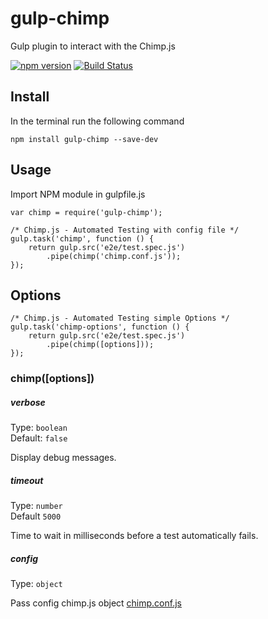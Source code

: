 # gulp-chimp
Gulp plugin to interact with the Chimp.js

[![npm version](https://badge.fury.io/js/gulp-chimp.svg)](https://badge.fury.io/js/gulp-chimp)
[![Build Status](https://travis-ci.org/eduardogch/gulp-chimp.svg?branch=master)](https://travis-ci.org/eduardogch/gulp-chimp)

## Install

In the terminal run the following command
```
npm install gulp-chimp --save-dev
```

## Usage

Import NPM module in gulpfile.js
```
var chimp = require('gulp-chimp');

/* Chimp.js - Automated Testing with config file */
gulp.task('chimp', function () {
    return gulp.src('e2e/test.spec.js')
        .pipe(chimp('chimp.conf.js'));
});
```

## Options

```
/* Chimp.js - Automated Testing simple Options */
gulp.task('chimp-options', function () {
    return gulp.src('e2e/test.spec.js')
        .pipe(chimp([options]));
});
```
### chimp([options])

##### verbose

Type: `boolean`<br>
Default: `false`

Display debug messages.

##### timeout

Type: `number`<br>
Default `5000`

Time to wait in milliseconds before a test automatically fails.

##### config

Type: `object`

Pass config chimp.js object [chimp.conf.js](https://github.com/xolvio/chimp/blob/master/src/bin/default.js)
